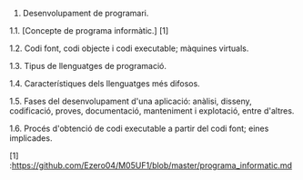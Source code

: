 1. Desenvolupament de programari.

1.1. [Concepte de programa informàtic.] [1]

1.2. Codi font, codi objecte i codi executable; màquines virtuals.

1.3. Tipus de llenguatges de programació.

1.4. Característiques dels llenguatges més difosos.

1.5. Fases del desenvolupament d'una aplicació: anàlisi, disseny, codificació, proves, documentació, manteniment i explotació, entre d'altres.

1.6. Procés d'obtenció de codi executable a partir del codi font; eines implicades.

[1] :https://github.com/Ezero04/M05UF1/blob/master/programa_informatic.md
